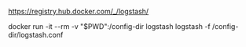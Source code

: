 https://registry.hub.docker.com/_/logstash/

docker run -it --rm -v "$PWD":/config-dir logstash logstash -f /config-dir/logstash.conf

